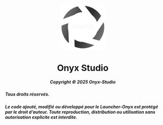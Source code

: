 <p align="center"><img src="./app/assets/images/onyx_logo_detoutrer.png" width="150px" height="150px" alt="aventium softworks"></p>

<h1 align="center">Onyx Studio</h1>

<em><h5 align="center">Copyright © 2025 Onyx-Studio</h5></em>

<em><h5>Tous droits réservés.</h5></em>
<em><h5>Le code ajouté, modifié ou développé pour le Launcher-Onyx est protégé par le droit d’auteur. Toute reproduction, distribution ou utilisation sans autorisation explicite est interdite.</h5></em>
